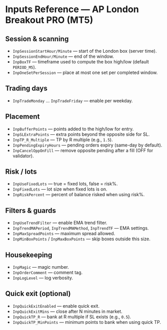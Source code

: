 # Inputs Reference — AP London Breakout PRO (MT5)

## Session & scanning
- `InpSessionStartHour/Minute` — start of the London box (server time).
- `InpSessionEndHour/Minute` — end of the window.
- `InpBoxTF` — timeframe used to compute the box high/low (default `PERIOD_M5`).
- `InpOneSetPerSession` — place at most one set per completed window.

## Trading days
- `InpTradeMonday` … `InpTradeFriday` — enable per weekday.

## Placement
- `InpBufferPoints` — points added to the high/low for entry.
- `InpSLExtraPoints` — extra points beyond the opposite side for SL.
- `InpTP_R_Multiple` — TP by R multiple (e.g., `1.5`).
- `InpPendingExpiryHours` — pending orders expiry (same-day by default).
- `InpCancelOppOnFill` — remove opposite pending after a fill (OFF for validator).

## Risk / lots
- `InpUseFixedLots` — true = fixed lots, false = risk%.
- `InpFixedLots` — lot size when fixed lots is on.
- `InpRiskPercent` — percent of balance risked when using risk%.

## Filters & guards
- `InpUseTrendFilter` — enable EMA trend filter.
- `InpTrendMAPeriod`, `InpTrendMAMethod`, `InpTrendTF` — EMA settings.
- `InpMaxSpreadPoints` — maximum spread allowed.
- `InpMinBoxPoints` / `InpMaxBoxPoints` — skip boxes outside this size.

## Housekeeping
- `InpMagic` — magic number.
- `InpOrderComment` — comment tag.
- `InpLogLevel` — log verbosity.

## Quick exit (optional)
- `InpQuickExitEnabled` — enable quick exit.
- `InpQuickExitMins` — close after N minutes in market.
- `InpQuickTP_R` — bank at R multiple if SL exists (e.g., `0.5`).
- `InpQuickTP_MinPoints` — minimum points to bank when using quick TP.
